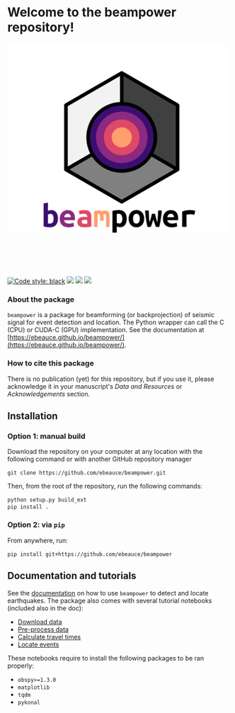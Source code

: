 # Welcome to the __beampower__ repository!

<p align="center">
<img src="data/logo.png" width=500>
</p><br><br><br><br>


[![Code style: black](https://img.shields.io/badge/code%20style-black-000000.svg)](https://github.com/psf/black)
![](https://img.shields.io/github/commit-activity/w/ebeauce/beampower)
![](https://img.shields.io/github/last-commit/ebeauce/beampower)
![](https://img.shields.io/github/stars/ebeauce/beampower?style=social)

### About the package
`beampower` is a package for beamforming (or backprojection) of seismic signal for event detection and location. The Python wrapper
can call the C (CPU) or CUDA-C (GPU) implementation. See the documentation at [https://ebeauce.github.io/beampower/](https://ebeauce.github.io/beampower/).

### How to cite this package

There is no publication (yet) for this repository, but if you use it, please acknowledge it in your manuscript's _Data and Resources_ or _Acknowledgements_ section.

## Installation 

### Option 1: manual build

Download the repository on your computer at any location with the following command or with another GitHub repository manager

    git clone https://github.com/ebeauce/beampower.git

Then, from the root of the repository, run the following commands:

    python setup.py build_ext
    pip install .

### Option 2: via `pip`

From anywhere, run:

    pip install git+https://github.com/ebeauce/beampower


## Documentation and tutorials

See the [documentation](https://ebeauce.github.io/beampower/) on how to use `beampower` to detect and locate earthquakes. The package also comes with several tutorial notebooks (included also in the doc): 

- [Download data](notebooks/0_download.ipynb)
- [Pre-process data](notebooks/1_preprocess.ipynb)
- [Calculate travel times](notebooks/2_travel_times.ipynb)
- [Locate events](notebooks/3_localization.ipynb)

These notebooks require to install the following packages to be ran properly:

- `obspy>=1.3.0`  
- `matplotlib`  
- `tqdm`  
- `pykonal`

